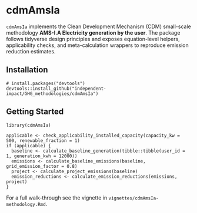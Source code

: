 # cdmAmsIa

`cdmAmsIa` implements the Clean Development Mechanism (CDM) small-scale methodology **AMS-I.A Electricity generation by the user**.
The package follows tidyverse design principles and exposes equation-level helpers, applicability checks, and meta-calculation
wrappers to reproduce emission reduction estimates.

## Installation

```
# install.packages("devtools")
devtools::install_github("independent-impact/GHG_methodologies/cdmAmsIa")
```

## Getting Started

```
library(cdmAmsIa)

applicable <- check_applicability_installed_capacity(capacity_kw = 500, renewable_fraction = 1)
if (applicable) {
  baseline <- calculate_baseline_generation(tibble::tibble(user_id = 1, generation_kwh = 12000))
  emissions <- calculate_baseline_emissions(baseline, grid_emission_factor = 0.8)
  project <- calculate_project_emissions(baseline)
  emission_reductions <- calculate_emission_reductions(emissions, project)
}
```

For a full walk-through see the vignette in `vignettes/cdmAmsIa-methodology.Rmd`.
